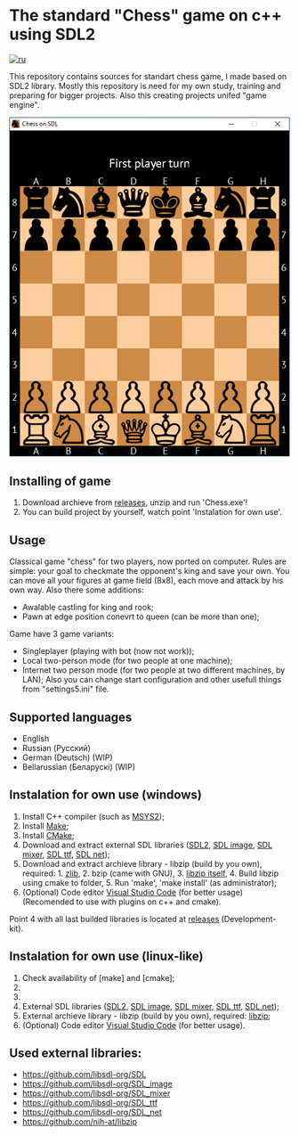 # The standard "Chess" game on c++ using SDL2
[![ru](https://img.shields.io/badge/lang-ru-green.svg)](https://github.com/kolyaka32/SDL-net-chess/blob/main/README-ru.md)

This repository contains sources for standart chess game, I made based on SDL2 library.
Mostly this repository is need for my own study, training and preparing for bigger projects.
Also this creating projects unifed "game engine".

![Screenshot of game](/screenshots/game-main-en.png?raw=true)

## Installing of game
1. Download archieve from [releases](https://github.com/kolyaka32/SDL-net-chess/releases), unzip and run 'Chess.exe'!
2. You can build project by yourself, watch point 'Instalation for own use'.


## Usage
Classical game "chess" for two players, now ported on computer.
Rules are simple: your goal to checkmate the opponent's king and save your own.
You can move all your figures at game field (8x8), each move and attack by his own way.
Also there some additions:
* Awalable castling for king and rook;
* Pawn at edge position conevrt to queen (can be more than one);

Game have 3 game variants: 
* Singleplayer (playing with bot (now not work));
* Local two-person mode (for two people at one machine);
* Internet two person mode (for two people at two different machines, by LAN);
Also you can change start configuration and other usefull things from "settings5.ini" file.


## Supported languages
* English
* Russian (Русский)
* German (Deutsch) (WIP)
* Bellarussian (Беларускі) (WIP)


## Instalation for own use (windows)
1. Install C++ compiler (such as [MSYS2](https://www.msys2.org/#installation));
2. Install [Make](https://sourceforge.net/projects/gnuwin32/files/make/3.81/make-3.81.exe/download);
3. Install [CMake](https://sourceforge.net/projects/cmake.mirror/);
4. Download and extract external SDL libraries ([SDL2](https://github.com/libsdl-org/SDL/releases), [SDL image](https://github.com/libsdl-org/SDL_image/releases), [SDL mixer](https://github.com/libsdl-org/SDL_mixer/releases), [SDL ttf](https://github.com/libsdl-org/SDL_ttf/releases), [SDL net](https://github.com/libsdl-org/SDL_net/releases));
5. Download and extract archieve library - libzip (build by you own), required: 1. [zlib](https://www.zlib.net/), 2. bzip (came with GNU), 3. [libzip itself](https://libzip.org/download/), 4. Build libzip using cmake to folder, 5. Run 'make', 'make install' (as administrator);
6. (Optional) Code editor [Visual Studio Code](https://code.visualstudio.com/download) (for better usage) (Recomended to use with plugins on c++ and cmake).

Point 4 with all last builded libraries is located at [releases](https://github.com/kolyaka32/SDL-net-chess/releases) (Development-kit).


## Instalation for own use (linux-like)
1. Check availability of [make] and [cmake];
2. 
3. 
4. External SDL libraries ([SDL2](https://github.com/libsdl-org/SDL/releases), [SDL image](https://github.com/libsdl-org/SDL_image/releases), [SDL mixer](https://github.com/libsdl-org/SDL_mixer/releases), [SDL ttf](https://github.com/libsdl-org/SDL_ttf/releases), [SDL net](https://github.com/libsdl-org/SDL_net/releases));
5. External archieve library - libzip (build by you own), required: [libzip](https://libzip.org/download/);
6. (Optional) Code editor [Visual Studio Code](https://code.visualstudio.com/download) (for better usage).




## Used external libraries:
* https://github.com/libsdl-org/SDL
* https://github.com/libsdl-org/SDL_image
* https://github.com/libsdl-org/SDL_mixer
* https://github.com/libsdl-org/SDL_ttf
* https://github.com/libsdl-org/SDL_net
* https://github.com/nih-at/libzip
